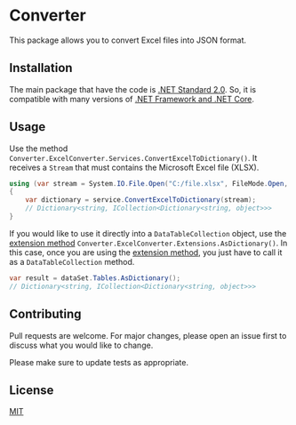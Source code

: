 # Converter

This package allows you to convert Excel files into JSON format.

## Installation

The main package that have the code is [.NET Standard 2.0](https://docs.microsoft.com/dotnet/standard/net-standard). So, it is compatible with many versions of [.NET Framework and .NET Core](https://dotnet.microsoft.com/download).

## Usage

Use the method `Converter.ExcelConverter.Services.ConvertExcelToDictionary()`. It receives a `Stream` that must contains the Microsoft Excel file (XLSX).

```csharp
using (var stream = System.IO.File.Open("C:/file.xlsx", FileMode.Open, FileAccess.Read))
{
    var dictionary = service.ConvertExcelToDictionary(stream);
    // Dictionary<string, ICollection<Dictionary<string, object>>>
}
```

If you would like to use it directly into a `DataTableCollection` object, use the [extension method](https://docs.microsoft.com/en-us/dotnet/csharp/programming-guide/classes-and-structs/extension-methods) `Converter.ExcelConverter.Extensions.AsDictionary()`. In this case, once you are using the [extension method](https://docs.microsoft.com/en-us/dotnet/csharp/programming-guide/classes-and-structs/extension-methods), you just have to call it as a `DataTableCollection` method.

```csharp
var result = dataSet.Tables.AsDictionary();
// Dictionary<string, ICollection<Dictionary<string, object>>>
```

## Contributing
Pull requests are welcome. For major changes, please open an issue first to discuss what you would like to change.

Please make sure to update tests as appropriate.

## License
[MIT](https://darnley.mit-license.org/2019)
